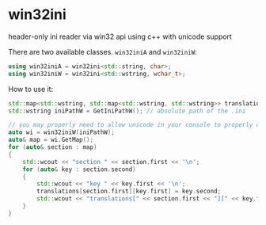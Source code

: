# win32ini
header-only ini reader via win32 api using c++ with unicode support

There are two available classes. `win32iniA` and `win32iniW`:
```cpp
using win32iniA = win32ini<std::string, char>;
using win32iniW = win32ini<std::wstring, wchar_t>;
```

How to use it:
```cpp
std::map<std::wstring, std::map<std::wstring, std::wstring>> translations;
std::wstring iniPathW = GetIniPathW(); // absolute path of the .ini

// you may properly need to allow unicode in your console to properly display the values
auto wi = win32iniW(iniPathW);
auto& map = wi.GetMap();
for (auto& section : map)
{
	std::wcout << "section " << section.first << '\n';
	for (auto& key : section.second)
	{
		std::wcout << "key " << key.first << '\n';
		translations[section.first][key.first] = key.second;
		std::wcout << "translations[" << section.first << "][" << key.first << "] = " << key.second << '\n';
	}
}
```
